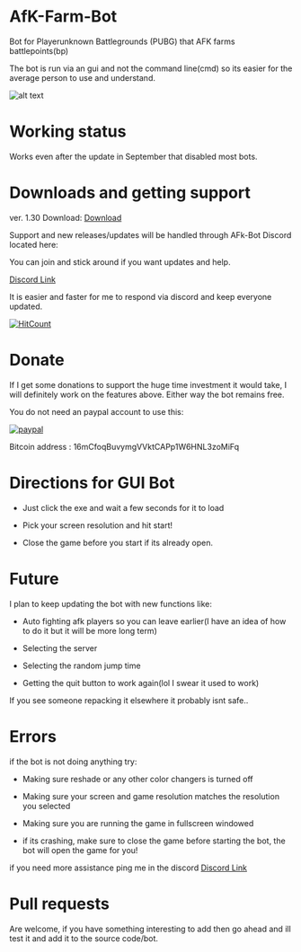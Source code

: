 # AfK-Farm-Bot
Bot for Playerunknown Battlegrounds (PUBG) that AFK farms battlepoints(bp)

The bot is run via an gui and not the command line(cmd) so its easier for the average person to use and understand.

![alt text](https://i.imgur.com/YzjT0pM.png "Screenshot")


# Working status

Works even after the update in September that disabled most bots.


# Downloads and getting support

ver. 1.30 Download: [Download](https://sabercathost.com/9h35/PUBG_Farmer_1.30.zip)

Support and new releases/updates will be handled through AFk-Bot Discord located here:

You can join and stick around if you want updates and help. 

[Discord Link](https://discord.gg/5CEJVJk)
 
It is easier and faster for me to respond via discord and keep everyone updated.

[![HitCount](http://hits.dwyl.io/{clintoxen}/{PUBG-Afk-FarmBot}.svg)](http://hits.dwyl.io/{clintoxen}/{PUBG-Afk-FarmBot})

# Donate

If I get some donations to support the huge time investment it would take, I will definitely work on the features above. Either way the bot remains free.  

You do not need an paypal account to use this:

[![paypal](https://www.paypalobjects.com/en_US/i/btn/btn_donateCC_LG.gif)](https://www.paypal.com/cgi-bin/webscr?cmd=_s-xclick&hosted_button_id=RNGQ3W2L2MVDJ)

Bitcoin address : 16mCfoqBuvymgVVktCAPp1W6HNL3zoMiFq


# Directions for GUI Bot

* Just click the exe and wait a few seconds for it to load 

* Pick your screen resolution and hit start!

* Close the game before you start if its already open.


# Future

I plan to keep updating the bot with new functions like:

* Auto fighting afk players so you can leave earlier(I have an idea of how to do it but it will be more long term) 

* Selecting the server

* Selecting the random jump time 

* Getting the quit button to work again(lol I swear it used to work)

If you see someone repacking it elsewhere it probably isnt safe..


# Errors

if the bot is not doing anything try:

* Making sure reshade or any other color changers is turned off

* Making sure your screen and game resolution matches the resolution you selected

* Making sure you are running the game in fullscreen windowed

* if its crashing, make sure to close the game before starting the bot, the bot will open the game for you!

if you need more assistance ping me in the discord [Discord Link](https://discord.gg/5CEJVJk)





# Pull requests
Are welcome, if you have something interesting to add then go ahead and ill test it and add it to the source code/bot.


